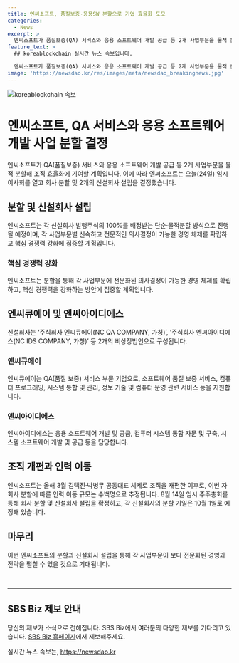 ```yaml
---
title: 엔씨소프트, 품질보증·응용SW 분할으로 기업 효율화 도모
categories:
  - News
excerpt: >
  엔씨소프트가 품질보증(QA) 서비스와 응용 소프트웨어 개발 공급 등 2개 사업부문을 물적 분할해 조직을 효율화하는 계획을 발표했습니다. 이로써 각 분야가 전문화되어 의사결정이 용이한 경영 체제를 확립하고 핵심 경쟁력을 강화할 예정이며, 신설회사는 100% 주식을 배정받는 단순·물적분할 방식을 택합니다. 엔씨큐에이와 엔씨아이디에스는 각각 QA 서비스와 응용 소프트웨어 개발 분야를 담당하며, 이번 분할로 수백명의 인력 이동이 예상됩니다. SBS Biz는 제보를 기다리고 있습니다. [자세히 보기] (링크: https://url.kr/9pghjn)
feature_text: >
  ## koreablockchain 실시간 뉴스 속보입니다.

  엔씨소프트가 품질보증(QA) 서비스와 응용 소프트웨어 개발 공급 등 2개 사업부문을 물적 분할해 조직을 효율화하는 계획을 발표했습니다. 이로써 각 분야가 전문화되어 의사결정이 용이한 경영 체제를 확립하고 핵심 경쟁력을 강화할 예정이며, 신설회사는 100% 주식을 배정받는 단순·물적분할 방식을 택합니다. 엔씨큐에이와 엔씨아이디에스는 각각 QA 서비스와 응용 소프트웨어 개발 분야를 담당하며, 이번 분할로 수백명의 인력 이동이 예상됩니다. SBS Biz는 제보를 기다리고 있습니다. [자세히 보기] (링크: https://url.kr/9pghjn)
image: 'https://newsdao.kr/res/images/meta/newsdao_breakingnews.jpg'
---
```


<p><img src="https://newsdao.kr/res/images/meta/newsdao_breakingnews.jpg" alt="koreablockchain 속보" /></p>

<h1>엔씨소프트, QA 서비스와 응용 소프트웨어 개발 사업 분할 결정</h1>

<p data-ke-size="size16">엔씨소프트가 QA(품질보증) 서비스와 응용 소프트웨어 개발 공급 등 2개 사업부문을 물적 분할해 조직 효율화에 기여할 계획입니다. 이에 따라 엔씨소프트는 오늘(24일) 임시 이사회를 열고 회사 분할 및 2개의 신설회사 설립을 결정했습니다.</p>

<h2 data-ke-size="size26">분할 및 신설회사 설립</h2>

<p data-ke-size="size16">엔씨소프트는 각 신설회사 발행주식의 100%를 배정받는 단순·물적분할 방식으로 진행될 예정이며, 각 사업부문별 신속하고 전문적인 의사결정이 가능한 경영 체제를 확립하고 핵심 경쟁력 강화에 집중할 계획입니다.</p>

<h3 data-ke-size="size20">핵심 경쟁력 강화</h3>

<p data-ke-size="size16">엔씨소프트는 분할을 통해 각 사업부문에 전문화된 의사결정이 가능한 경영 체제를 확립하고, 핵심 경쟁력을 강화하는 방안에 집중할 계획입니다.</p>

<h2 data-ke-size="size26">엔씨큐에이 및 엔씨아이디에스</h2>

<p data-ke-size="size16">신설회사는 ‘주식회사 엔씨큐에이(NC QA COMPANY, 가칭)’, ‘주식회사 엔씨아이디에스(NC IDS COMPANY, 가칭)’ 등 2개의 비상장법인으로 구성됩니다.</p>

<h3 data-ke-size="size20">엔씨큐에이</h3>

<p data-ke-size="size16">엔씨큐에이는 QA(품질 보증) 서비스 부문 기업으로, 소프트웨어 품질 보증 서비스, 컴퓨터 프로그래밍, 시스템 통합 및 관리, 정보 기술 및 컴퓨터 운영 관련 서비스 등을 지원합니다.</p>

<h3 data-ke-size="size20">엔씨아이디에스</h3>

<p data-ke-size="size16">엔씨아이디에스는 응용 소프트웨어 개발 및 공급, 컴퓨터 시스템 통합 자문 및 구축, 시스템 소프트웨어 개발 및 공급 등을 담당합니다.</p>

<h2 data-ke-size="size26">조직 개편과 인력 이동</h2>

<p data-ke-size="size16">엔씨소프트는 올해 3월 김택진·박병무 공동대표 체제로 조직을 재편한 이후로, 이번 자회사 분할에 따른 인력 이동 규모는 수백명으로 추정됩니다. 8월 14일 임시 주주총회를 통해 회사 분할 및 신설회사 설립을 확정하고, 각 신설회사의 분할 기일은 10월 1일로 예정돼 있습니다.</p>

<h2 data-ke-size="size26">마무리</h2>

<p data-ke-size="size16">이번 엔씨소프트의 분할과 신설회사 설립을 통해 각 사업부문이 보다 전문화된 경영과 전략을 펼칠 수 있을 것으로 기대됩니다.</p>

<p data-ke-size="size16">&nbsp;</p>

<hr>

<h2 data-ke-size="size26">SBS Biz 제보 안내</h2>

<p data-ke-size="size16">당신의 제보가 소식으로 전해집니다. SBS Biz에서 여러분의 다양한 제보를 기다리고 있습니다. <a href="https://url.kr/9pghjn">SBS Biz 홈페이지</a>에서 제보해주세요.</p>
실시간 뉴스 속보는, <a href="https://newsdao.kr" rel="dofollow">https://newsdao.kr</a>


